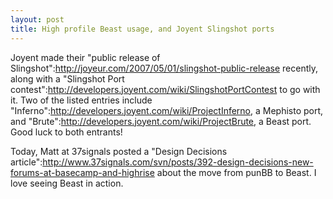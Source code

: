 ```yaml
--- 
layout: post
title: High profile Beast usage, and Joyent Slingshot ports
---
```

Joyent made their "public release of Slingshot":http://joyeur.com/2007/05/01/slingshot-public-release recently, along with a "Slingshot Port contest":http://developers.joyent.com/wiki/SlingshotPortContest to go with it.  Two of the listed entries include "Inferno":http://developers.joyent.com/wiki/ProjectInferno, a Mephisto port, and "Brute":http://developers.joyent.com/wiki/ProjectBrute, a Beast port.  Good luck to both entrants!  

Today, Matt at 37signals posted a "Design Decisions article":http://www.37signals.com/svn/posts/392-design-decisions-new-forums-at-basecamp-and-highrise about the move from punBB to Beast.  I love seeing Beast in action.
